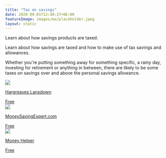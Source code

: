 ```yaml
---
title: "Tax on savings"
date: 2020-09-01T12:49:27+06:00
featureImage: images/ma/placeholder.jpeg
layout: static
---
```


Learn about how savings products are taxed.

Learn about how savings are taxed and how to make use of tax savings and allowances.

Whether you're putting something away for something specific, a rainy day, investing for retirement or anything in between, there are likely to be some taxes on savings over and above the personal savings allowance.

<a class="ma-link" href="https://www.hl.co.uk/investment-services/active-savings/insights/how-are-my-savings-taxed"><div class="ma-card ma-card-Wealth"><div class="ma-icon"><img src ="/images/icon-check.png"/></div><div class="ma-name"><p>Hargreaves Lansdown</p></div><div class="ma-paid-text"><span>Free</span></div></div></a><a class="ma-link" href="https://www.moneysavingexpert.com/savings/personal-savings-allowance/"><div class="ma-card ma-card-Wealth"><div class="ma-icon"><img src ="/images/icon-check.png"/></div><div class="ma-name"><p>MoneySavingExpert.com</p></div><div class="ma-paid-text"><span>Free</span></div></div></a><a class="ma-link" href="https://www.moneyhelper.org.uk/en/savings/types-of-savings/tax-on-savings-and-investments"><div class="ma-card ma-card-Wealth"><div class="ma-icon"><img src ="/images/icon-check.png"/></div><div class="ma-name"><p>Money Helper</p></div><div class="ma-paid-text"><span>Free</span></div></div></a>  

<br/><br/>






